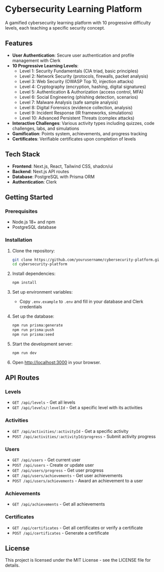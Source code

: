 # Cybersecurity Learning Platform

A gamified cybersecurity learning platform with 10 progressive difficulty levels, each teaching a specific security concept.

## Features

- **User Authentication**: Secure user authentication and profile management with Clerk
- **10 Progressive Learning Levels**:
  - Level 1: Security Fundamentals (CIA triad, basic principles)
  - Level 2: Network Security (protocols, firewalls, packet analysis)
  - Level 3: Web Security (OWASP Top 10, injection attacks)
  - Level 4: Cryptography (encryption, hashing, digital signatures)
  - Level 5: Authentication & Authorization (access control, MFA)
  - Level 6: Social Engineering (phishing detection, scenarios)
  - Level 7: Malware Analysis (safe sample analysis)
  - Level 8: Digital Forensics (evidence collection, analysis)
  - Level 9: Incident Response (IR frameworks, simulations)
  - Level 10: Advanced Persistent Threats (complex attacks)
- **Interactive Challenges**: Various activity types including quizzes, code challenges, labs, and simulations
- **Gamification**: Points system, achievements, and progress tracking
- **Certificates**: Verifiable certificates upon completion of levels

## Tech Stack

- **Frontend**: Next.js, React, Tailwind CSS, shadcn/ui
- **Backend**: Next.js API routes
- **Database**: PostgreSQL with Prisma ORM
- **Authentication**: Clerk

## Getting Started

### Prerequisites

- Node.js 18+ and npm
- PostgreSQL database

### Installation

1. Clone the repository:
   ```bash
   git clone https://github.com/yourusername/cybersecurity-platform.git
   cd cybersecurity-platform
   ```

2. Install dependencies:
   ```bash
   npm install
   ```

3. Set up environment variables:
   - Copy `.env.example` to `.env` and fill in your database and Clerk credentials

4. Set up the database:
   ```bash
   npm run prisma:generate
   npm run prisma:push
   npm run prisma:seed
   ```

5. Start the development server:
   ```bash
   npm run dev
   ```

6. Open [http://localhost:3000](http://localhost:3000) in your browser.

## API Routes

### Levels
- `GET /api/levels` - Get all levels
- `GET /api/levels/:levelId` - Get a specific level with its activities

### Activities
- `GET /api/activities/:activityId` - Get a specific activity
- `POST /api/activities/:activityId/progress` - Submit activity progress

### Users
- `GET /api/users` - Get current user
- `POST /api/users` - Create or update user
- `GET /api/users/progress` - Get user progress
- `GET /api/users/achievements` - Get user achievements
- `POST /api/users/achievements` - Award an achievement to a user

### Achievements
- `GET /api/achievements` - Get all achievements

### Certificates
- `GET /api/certificates` - Get all certificates or verify a certificate
- `POST /api/certificates` - Generate a certificate

## License

This project is licensed under the MIT License - see the LICENSE file for details.
